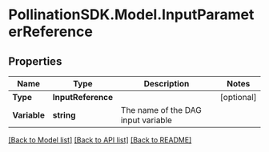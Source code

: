
# PollinationSDK.Model.InputParameterReference

## Properties

Name | Type | Description | Notes
------------ | ------------- | ------------- | -------------
**Type** | **InputReference** |  | [optional] 
**Variable** | **string** | The name of the DAG input variable | 

[[Back to Model list]](../README.md#documentation-for-models)
[[Back to API list]](../README.md#documentation-for-api-endpoints)
[[Back to README]](../README.md)

